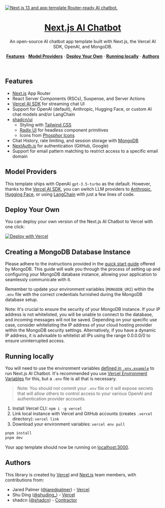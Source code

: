 <a href="https://chat.vercel.ai/">
  <img alt="Next.js 13 and app template Router-ready AI chatbot." src="https://chat.vercel.ai/opengraph-image.png">
  <h1 align="center">Next.js AI Chatbot</h1>
</a>

<p align="center">
  An open-source AI chatbot app template built with Next.js, the Vercel AI SDK, OpenAI, and MongoDB.
</p>

<p align="center">
  <a href="#features"><strong>Features</strong></a> ·
  <a href="#model-providers"><strong>Model Providers</strong></a> ·
  <a href="#deploy-your-own"><strong>Deploy Your Own</strong></a> ·
  <a href="#running-locally"><strong>Running locally</strong></a> ·
  <a href="#authors"><strong>Authors</strong></a>
</p>
<br/>

## Features

- [Next.js](https://nextjs.org) App Router
- React Server Components (RSCs), Suspense, and Server Actions
- [Vercel AI SDK](https://sdk.vercel.ai/docs) for streaming chat UI
- Support for OpenAI (default), Anthropic, Hugging Face, or custom AI chat models and/or LangChain
- [shadcn/ui](https://ui.shadcn.com)
  - Styling with [Tailwind CSS](https://tailwindcss.com)
  - [Radix UI](https://radix-ui.com) for headless component primitives
  - Icons from [Phosphor Icons](https://phosphoricons.com)
- Chat History, rate limiting, and session storage with [MongoDB](https://www.mongodb.com)
- [NextAuth.js](https://github.com/nextauthjs/next-auth) for authentication (GitHub, Google)
- Support for email pattern matching to restrict access to a specific email domain

## Model Providers

This template ships with OpenAI `gpt-3.5-turbo` as the default. However, thanks to the [Vercel AI SDK](https://sdk.vercel.ai/docs), you can switch LLM providers to [Anthropic](https://anthropic.com), [Hugging Face](https://huggingface.co), or using [LangChain](https://js.langchain.com) with just a few lines of code.

## Deploy Your Own

You can deploy your own version of the Next.js AI Chatbot to Vercel with one click:

[![Deploy with Vercel](https://vercel.com/button)](https://vercel.com/new/clone?demo-title=Next.js%2BChat&demo-description=A%2Bfull-featured%2C%2Bhackable%2BNext.js%2BAI%2Bchatbot%2Bbuilt%2Bby%2BVercel%2BLabs&demo-url=https%3A%2F%2Fchat.vercel.ai%2F&demo-image=%2F%2Fimages.ctfassets.net%2Fe5382hct74si%2F4aVPvWuTmBvzM5cEdRdqeW%2F4234f9baf160f68ffb385a43c3527645%2FCleanShot_2023-06-16_at_17.09.21.png&project-name=Next.js%2BChat&repository-name=nextjs-chat&repository-url=https%3A%2F%2Fgithub.com%2FQuantumSlipstream%2Fai-chatbot&from=templates&skippable-integrations=1&env=OPENAI_API_KEY%2CAUTH_SSO_ENABLED%2CAUTH_SECRET%2CAUTH_GITHUB_ENABLED%2CAUTH_GITHUB_ID%2CAUTH_GITHUB_SECRET%2CAUTH_GOOGLE_ENABLED%2CAUTH_GOOGLE_ID%2CAUTH_GOOGLE_SECRET%2CMONGODB_URI&envDescription=How%2Bto%2Bget%2Bthese%2Benv%2Bvars&envLink=https%3A%2F%2Fgithub.com%2FQuantumSlipstream%2Fai-chatbot%2Fblob%2Fmain%2F.env.example&teamCreateStatus=hidden)

## Creating a MongoDB Database Instance

Please adhere to the instructions provided in the [quick start guide](https://docs.mongodb.com/guides/server/drivers/#getting-driver) offered by MongoDB. This guide will walk you through the process of setting up and configuring your MongoDB database instance, allowing your application to seamlessly communicate with it.

Remember to update your environment variables (`MONGODB_URI`) within the `.env` file with the correct credentials furnished during the MongoDB database setup.

Note: It's crucial to ensure the security of your MongoDB instance. If your IP address is not whitelisted, you will be unable to connect to the database, and incoming messages will not be saved. Depending on your specific use case, consider whitelisting the IP address of your cloud hosting provider within the MongoDB security settings. Alternatively, if you have a dynamic IP address, it is advisable to whitelist all IPs using the range 0.0.0.0/0 to ensure uninterrupted access.

## Running locally

You will need to use the environment variables [defined in `.env.example`](.env.example) to run Next.js AI Chatbot. It's recommended you use [Vercel Environment Variables](https://vercel.com/docs/concepts/projects/environment-variables) for this, but a `.env` file is all that is necessary.

> Note: You should not commit your `.env` file or it will expose secrets that will allow others to control access to your various OpenAI and authentication provider accounts.

1. Install Vercel CLI: `npm i -g vercel`
2. Link local instance with Vercel and GitHub accounts (creates `.vercel` directory): `vercel link`
3. Download your environment variables: `vercel env pull`

```bash
pnpm install
pnpm dev
```

Your app template should now be running on [localhost:3000](http://localhost:3000/).

## Authors

This library is created by [Vercel](https://vercel.com) and [Next.js](https://nextjs.org) team members, with contributions from:

- Jared Palmer ([@jaredpalmer](https://twitter.com/jaredpalmer)) - [Vercel](https://vercel.com)
- Shu Ding ([@shuding\_](https://twitter.com/shuding_)) - [Vercel](https://vercel.com)
- shadcn ([@shadcn](https://twitter.com/shadcn)) - [Contractor](https://shadcn.com)
